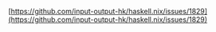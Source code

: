 
[https://github.com/input-output-hk/haskell.nix/issues/1829](https://github.com/input-output-hk/haskell.nix/issues/1829)
